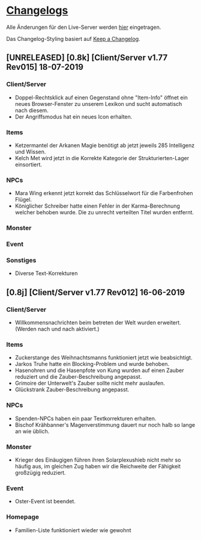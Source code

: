 # [Changelogs](https://www.d4o.info/index.php/das-spiel/server/changelogs/326-version-dev.html)
Alle Änderungen für den Live-Server werden [hier](https://www.d4o.info/index.php/das-spiel/server/changelogs/326-version-dev.html) eingetragen.

Das Changelog-Styling basiert auf [Keep a Changelog](https://keepachangelog.com/de/1.0.0/).
## [UNRELEASED] [0.8k] [Client/Server v1.77 Rev015] 18-07-2019
### Client/Server
- Doppel-Rechtsklick auf einen Gegenstand ohne "Item-Info" öffnet ein neues Browser-Fenster zu unserem Lexikon und sucht automatisch nach diesem.
- Der Angriffsmodus hat ein neues Icon erhalten.

### Items
- Ketzermantel der Arkanen Magie benötigt ab jetzt jeweils 285 Intelligenz und Wissen.
- Kelch Met wird jetzt in die Korrekte Kategorie der Strukturierten-Lager einsortiert.

### NPCs
- Mara Wing erkennt jetzt korrekt das Schlüsselwort für die Farbenfrohen Flügel.
- Königlicher Schreiber hatte einen Fehler in der Karma-Berechnung welcher behoben wurde. Die zu unrecht verteilten Titel wurden entfernt. 

### Monster

### Event

### Sonstiges
- Diverse Text-Korrekturen

## [0.8j] [Client/Server v1.77 Rev012] 16-06-2019
### Client/Server
- Willkommensnachrichten beim betreten der Welt wurden erweitert. (Werden nach und nach aktiviert.)

### Items
- Zuckerstange des Weihnachtsmanns funktioniert jetzt wie beabsichtigt.
- Jarkos Truhe hatte ein Blocking-Problem und wurde behoben.
- Hasenohren und die Hasenpfote von Kung wurden auf einen Zauber reduziert und die Zauber-Beschreibung angepasst.
- Grimoire der Unterwelt's Zauber sollte nicht mehr auslaufen.
- Glückstrank Zauber-Beschreibung angepasst.

### NPCs
- Spenden-NPCs haben ein paar Textkorrekturen erhalten.
- Bischof Krähbanner's Magenverstimmung dauert nur noch halb so lange an wie üblich.

### Monster
- Krieger des Einäugigen führen ihren Solarplexushieb nicht mehr so häufig aus, im gleichen Zug haben wir die Reichweite der Fähigkeit großzügig reduziert.

### Event
- Oster-Event ist beendet.

### Homepage
- Familien-Liste funktioniert wieder wie gewohnt

